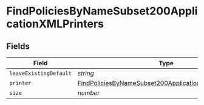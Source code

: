 # FindPoliciesByNameSubset200ApplicationXMLPrinters


## Fields

| Field                                                                                                                                           | Type                                                                                                                                            | Required                                                                                                                                        | Description                                                                                                                                     | Example                                                                                                                                         |
| ----------------------------------------------------------------------------------------------------------------------------------------------- | ----------------------------------------------------------------------------------------------------------------------------------------------- | ----------------------------------------------------------------------------------------------------------------------------------------------- | ----------------------------------------------------------------------------------------------------------------------------------------------- | ----------------------------------------------------------------------------------------------------------------------------------------------- |
| `leaveExistingDefault`                                                                                                                          | *string*                                                                                                                                        | :heavy_minus_sign:                                                                                                                              | N/A                                                                                                                                             |                                                                                                                                                 |
| `printer`                                                                                                                                       | [FindPoliciesByNameSubset200ApplicationXMLPrintersPrinter](../../models/operations/findpoliciesbynamesubset200applicationxmlprintersprinter.md) | :heavy_minus_sign:                                                                                                                              | N/A                                                                                                                                             |                                                                                                                                                 |
| `size`                                                                                                                                          | *number*                                                                                                                                        | :heavy_minus_sign:                                                                                                                              | N/A                                                                                                                                             | 1                                                                                                                                               |